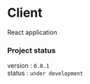 # Client

React application

### Project status

version : `0.0.1` </br>
status : `under development`


